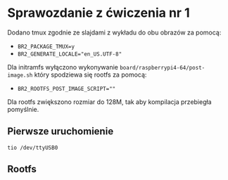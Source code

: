 # Sprawozdanie z ćwiczenia nr 1

Dodano tmux zgodnie ze slajdami z wykładu do obu obrazów za pomocą:
- `BR2_PACKAGE_TMUX=y`
- `BR2_GENERATE_LOCALE="en_US.UTF-8"`

Dla initramfs wyłączono wykonywanie `board/raspberrypi4-64/post-image.sh` który spodziewa się rootfs za pomocą:
- `BR2_ROOTFS_POST_IMAGE_SCRIPT=""` 

Dla rootfs zwiększono rozmiar do 128M, tak aby kompilacja przebiegła pomyślnie.

## Pierwsze uruchomienie

```
tio /dev/ttyUSB0
```
## Rootfs

